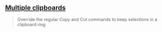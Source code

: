 ## [Multiple clipboards](https://marketplace.visualstudio.com/items?itemName=slevesque.vscode-multiclip)

> Override the regular Copy and Cut commands to keep selections in a clipboard ring